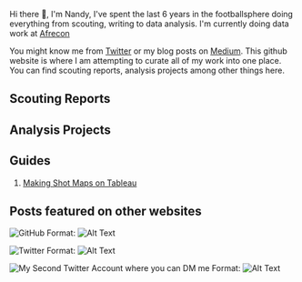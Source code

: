 Hi there 👋, I'm Nandy, I've spent the last 6 years in the footballsphere doing everything from scouting, writing to data analysis. I'm currently doing data work at [Afrecon](https://afreconscout.com/)

You might know me from [Twitter](https://twitter.com/nandy_sd) or my blog posts on [Medium](https://sagnikdas1.medium.com/). This github website is where I am attempting to curate all of my work into one place. You can find scouting reports, analysis projects among other things here. 

## Scouting Reports 

## Analysis Projects

## Guides 
1. [Making Shot Maps on Tableau](https://sagnikdas1.medium.com/tabguide-1-making-shot-maps-1c030f08393e) 

## Posts featured on other websites



![GitHub](/images/ghub.png)
Format: ![Alt Text](https://github.com/nandy47)


![Twitter](/images/twt.png)
Format: ![Alt Text](https://twitter.com/nandy_sd)


![My Second Twitter Account where you can DM me](/images/twt.png)
Format: ![Alt Text](https://twitter.com/NdyStats)
